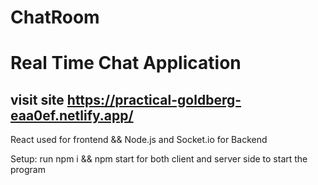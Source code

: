 # ChatRoom
# Real Time Chat Application 
## visit site https://practical-goldberg-eaa0ef.netlify.app/
React used for frontend
&&
Node.js and Socket.io for Backend

Setup:
run npm i && npm start for both client and server side to start the program
